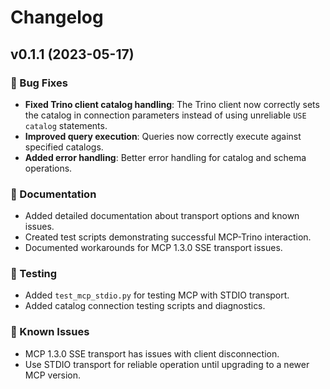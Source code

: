 # Changelog

## v0.1.1 (2023-05-17)

### 🐛 Bug Fixes

- **Fixed Trino client catalog handling**: The Trino client now correctly sets the catalog in connection parameters instead of using unreliable `USE catalog` statements.
- **Improved query execution**: Queries now correctly execute against specified catalogs.
- **Added error handling**: Better error handling for catalog and schema operations.

### 📝 Documentation 

- Added detailed documentation about transport options and known issues.
- Created test scripts demonstrating successful MCP-Trino interaction.
- Documented workarounds for MCP 1.3.0 SSE transport issues.

### 🧪 Testing

- Added `test_mcp_stdio.py` for testing MCP with STDIO transport.
- Added catalog connection testing scripts and diagnostics.

### 🚧 Known Issues

- MCP 1.3.0 SSE transport has issues with client disconnection.
- Use STDIO transport for reliable operation until upgrading to a newer MCP version. 